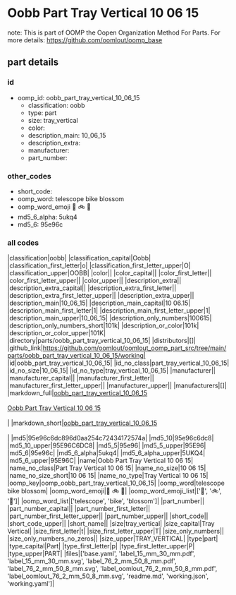# Oobb Part Tray Vertical 10 06 15  

note: This is part of OOMP the Oopen Organization Method For Parts. For more details: https://github.com/oomlout/oomp_base

##  part details





### id
* oomp_id: oobb_part_tray_vertical_10_06_15
  * classification: oobb
  * type: part
  * size: tray_vertical
  * color: 
  * description_main: 10_06_15
  * description_extra: 
  * manufacturer: 
  * part_number: 

### other_codes
* short_code: 
* oomp_word: telescope bike blossom
* oomp_word_emoji :telescope: :bike: :blossom:
* md5_6_alpha: 5ukq4
* md5_6: 95e96c

### all codes 
|classification|oobb|
|classification_capital|Oobb|
|classification_first_letter|o|
|classification_first_letter_upper|O|
|classification_upper|OOBB|
|color||
|color_capital||
|color_first_letter||
|color_first_letter_upper||
|color_upper||
|description_extra||
|description_extra_capital||
|description_extra_first_letter||
|description_extra_first_letter_upper||
|description_extra_upper||
|description_main|10_06_15|
|description_main_capital|10 06.15|
|description_main_first_letter|1|
|description_main_first_letter_upper|1|
|description_main_upper|10_06_15|
|description_only_numbers|100615|
|description_only_numbers_short|101k|
|description_or_color|101k|
|description_or_color_upper|101K|
|directory|parts/oobb_part_tray_vertical_10_06_15|
|distributors|[]|
|github_link|https://github.com/oomlout/oomlout_oomp_part_src/tree/main/parts/oobb_part_tray_vertical_10_06_15/working|
|id|oobb_part_tray_vertical_10_06_15|
|id_no_class|part_tray_vertical_10_06_15|
|id_no_size|10_06_15|
|id_no_type|tray_vertical_10_06_15|
|manufacturer||
|manufacturer_capital||
|manufacturer_first_letter||
|manufacturer_first_letter_upper||
|manufacturer_upper||
|manufacturers|[]|
|markdown_full|[oobb_part_tray_vertical_10_06_15](https://github.com/oomlout/oomlout_oomp_part_src/tree/main/parts/oobb_part_tray_vertical_10_06_15/working)<br>[](https://github.com/oomlout/oomlout_oomp_part_src/tree/main/parts/oobb_part_tray_vertical_10_06_15/working)<br>[Oobb Part Tray Vertical 10 06 15](https://github.com/oomlout/oomlout_oomp_part_src/tree/main/parts/oobb_part_tray_vertical_10_06_15/working)<br><br>|
|markdown_short|[oobb_part_tray_vertical_10_06_15](https://github.com/oomlout/oomlout_oomp_part_src/tree/main/parts/oobb_part_tray_vertical_10_06_15/working)<br><br>|
|md5|95e96c6dc896d0aa254c72434172574a|
|md5_10|95e96c6dc8|
|md5_10_upper|95E96C6DC8|
|md5_5|95e96|
|md5_5_upper|95E96|
|md5_6|95e96c|
|md5_6_alpha|5ukq4|
|md5_6_alpha_upper|5UKQ4|
|md5_6_upper|95E96C|
|name|Oobb Part Tray Vertical 10 06 15|
|name_no_class|Part Tray Vertical 10 06 15|
|name_no_size|10 06 15|
|name_no_size_short|10 06 15|
|name_no_type|Tray Vertical 10 06 15|
|oomp_key|oomp_oobb_part_tray_vertical_10_06_15|
|oomp_word|telescope bike blossom|
|oomp_word_emoji|:telescope: :bike: :blossom:|
|oomp_word_emoji_list|[':telescope:', ':bike:', ':blossom:']|
|oomp_word_list|['telescope', 'bike', 'blossom']|
|part_number||
|part_number_capital||
|part_number_first_letter||
|part_number_first_letter_upper||
|part_number_upper||
|short_code||
|short_code_upper||
|short_name||
|size|tray_vertical|
|size_capital|Tray Vertical|
|size_first_letter|t|
|size_first_letter_upper|T|
|size_only_numbers||
|size_only_numbers_no_zeros||
|size_upper|TRAY_VERTICAL|
|type|part|
|type_capital|Part|
|type_first_letter|p|
|type_first_letter_upper|P|
|type_upper|PART|
|files|['base.yaml', 'label_15_mm_30_mm.pdf', 'label_15_mm_30_mm.svg', 'label_76_2_mm_50_8_mm.pdf', 'label_76_2_mm_50_8_mm.svg', 'label_oomlout_76_2_mm_50_8_mm.pdf', 'label_oomlout_76_2_mm_50_8_mm.svg', 'readme.md', 'working.json', 'working.yaml']|
